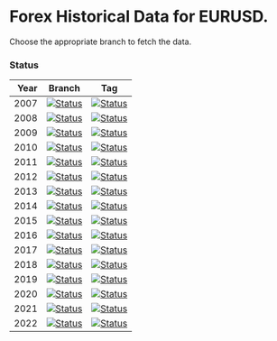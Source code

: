 # Forex Historical Data for EURUSD.

Choose the appropriate branch to fetch the data.

### Status

| Year | Branch | Tag |
| ----:|:------:|:---:|
| 2007 | [![Status][gh-img-fetch-2007]][gh-lnk-fetch-2007] | [![Status][gh-img-tag-2007]][gh-lnk-tag-2007] |
| 2008 | [![Status][gh-img-fetch-2008]][gh-lnk-fetch-2008] | [![Status][gh-img-tag-2008]][gh-lnk-tag-2008] |
| 2009 | [![Status][gh-img-fetch-2009]][gh-lnk-fetch-2009] | [![Status][gh-img-tag-2009]][gh-lnk-tag-2009] |
| 2010 | [![Status][gh-img-fetch-2010]][gh-lnk-fetch-2010] | [![Status][gh-img-tag-2010]][gh-lnk-tag-2010] |
| 2011 | [![Status][gh-img-fetch-2011]][gh-lnk-fetch-2011] | [![Status][gh-img-tag-2011]][gh-lnk-tag-2011] |
| 2012 | [![Status][gh-img-fetch-2012]][gh-lnk-fetch-2012] | [![Status][gh-img-tag-2012]][gh-lnk-tag-2012] |
| 2013 | [![Status][gh-img-fetch-2013]][gh-lnk-fetch-2013] | [![Status][gh-img-tag-2013]][gh-lnk-tag-2013] |
| 2014 | [![Status][gh-img-fetch-2014]][gh-lnk-fetch-2014] | [![Status][gh-img-tag-2014]][gh-lnk-tag-2014] |
| 2015 | [![Status][gh-img-fetch-2015]][gh-lnk-fetch-2015] | [![Status][gh-img-tag-2015]][gh-lnk-tag-2015] |
| 2016 | [![Status][gh-img-fetch-2016]][gh-lnk-fetch-2016] | [![Status][gh-img-tag-2016]][gh-lnk-tag-2016] |
| 2017 | [![Status][gh-img-fetch-2017]][gh-lnk-fetch-2017] | [![Status][gh-img-tag-2017]][gh-lnk-tag-2017] |
| 2018 | [![Status][gh-img-fetch-2018]][gh-lnk-fetch-2018] | [![Status][gh-img-tag-2018]][gh-lnk-tag-2018] |
| 2019 | [![Status][gh-img-fetch-2019]][gh-lnk-fetch-2019] | [![Status][gh-img-tag-2019]][gh-lnk-tag-2019] |
| 2020 | [![Status][gh-img-fetch-2020]][gh-lnk-fetch-2020] | [![Status][gh-img-tag-2020]][gh-lnk-tag-2020] |
| 2021 | [![Status][gh-img-fetch-2021]][gh-lnk-fetch-2021] | [![Status][gh-img-tag-2021]][gh-lnk-tag-2021] |
| 2022 | [![Status][gh-img-fetch-2022]][gh-lnk-fetch-2022] | [![Status][gh-img-tag-2022]][gh-lnk-tag-2022] |

<!-- Named links -->

[gh-img-fetch-2007]: https://github.com/FX-Data/FX-Data-EURUSD-DS/workflows/Fetch/badge.svg?branch=EURUSD-2007
[gh-lnk-fetch-2007]: https://github.com/FX-Data/FX-Data-EURUSD-DS/actions?query=workflow%3AFetch+branch%3AEURUSD-2007
[gh-img-fetch-2008]: https://github.com/FX-Data/FX-Data-EURUSD-DS/workflows/Fetch/badge.svg?branch=EURUSD-2008
[gh-lnk-fetch-2008]: https://github.com/FX-Data/FX-Data-EURUSD-DS/actions?query=workflow%3AFetch+branch%3AEURUSD-2008
[gh-img-fetch-2009]: https://github.com/FX-Data/FX-Data-EURUSD-DS/workflows/Fetch/badge.svg?branch=EURUSD-2009
[gh-lnk-fetch-2009]: https://github.com/FX-Data/FX-Data-EURUSD-DS/actions?query=workflow%3AFetch+branch%3AEURUSD-2009
[gh-img-fetch-2010]: https://github.com/FX-Data/FX-Data-EURUSD-DS/workflows/Fetch/badge.svg?branch=EURUSD-2010
[gh-lnk-fetch-2010]: https://github.com/FX-Data/FX-Data-EURUSD-DS/actions?query=workflow%3AFetch+branch%3AEURUSD-2010
[gh-img-fetch-2011]: https://github.com/FX-Data/FX-Data-EURUSD-DS/workflows/Fetch/badge.svg?branch=EURUSD-2011
[gh-lnk-fetch-2011]: https://github.com/FX-Data/FX-Data-EURUSD-DS/actions?query=workflow%3AFetch+branch%3AEURUSD-2011
[gh-img-fetch-2012]: https://github.com/FX-Data/FX-Data-EURUSD-DS/workflows/Fetch/badge.svg?branch=EURUSD-2012
[gh-lnk-fetch-2012]: https://github.com/FX-Data/FX-Data-EURUSD-DS/actions?query=workflow%3AFetch+branch%3AEURUSD-2012
[gh-img-fetch-2013]: https://github.com/FX-Data/FX-Data-EURUSD-DS/workflows/Fetch/badge.svg?branch=EURUSD-2013
[gh-lnk-fetch-2013]: https://github.com/FX-Data/FX-Data-EURUSD-DS/actions?query=workflow%3AFetch+branch%3AEURUSD-2013
[gh-img-fetch-2014]: https://github.com/FX-Data/FX-Data-EURUSD-DS/workflows/Fetch/badge.svg?branch=EURUSD-2014
[gh-lnk-fetch-2014]: https://github.com/FX-Data/FX-Data-EURUSD-DS/actions?query=workflow%3AFetch+branch%3AEURUSD-2014
[gh-img-fetch-2015]: https://github.com/FX-Data/FX-Data-EURUSD-DS/workflows/Fetch/badge.svg?branch=EURUSD-2015
[gh-lnk-fetch-2015]: https://github.com/FX-Data/FX-Data-EURUSD-DS/actions?query=workflow%3AFetch+branch%3AEURUSD-2015
[gh-img-fetch-2016]: https://github.com/FX-Data/FX-Data-EURUSD-DS/workflows/Fetch/badge.svg?branch=EURUSD-2016
[gh-lnk-fetch-2016]: https://github.com/FX-Data/FX-Data-EURUSD-DS/actions?query=workflow%3AFetch+branch%3AEURUSD-2016
[gh-img-fetch-2017]: https://github.com/FX-Data/FX-Data-EURUSD-DS/workflows/Fetch/badge.svg?branch=EURUSD-2017
[gh-lnk-fetch-2017]: https://github.com/FX-Data/FX-Data-EURUSD-DS/actions?query=workflow%3AFetch+branch%3AEURUSD-2017
[gh-img-fetch-2018]: https://github.com/FX-Data/FX-Data-EURUSD-DS/workflows/Fetch/badge.svg?branch=EURUSD-2018
[gh-lnk-fetch-2018]: https://github.com/FX-Data/FX-Data-EURUSD-DS/actions?query=workflow%3AFetch+branch%3AEURUSD-2018
[gh-img-fetch-2019]: https://github.com/FX-Data/FX-Data-EURUSD-DS/workflows/Fetch/badge.svg?branch=EURUSD-2019
[gh-lnk-fetch-2019]: https://github.com/FX-Data/FX-Data-EURUSD-DS/actions?query=workflow%3AFetch+branch%3AEURUSD-2019
[gh-img-fetch-2020]: https://github.com/FX-Data/FX-Data-EURUSD-DS/workflows/Fetch/badge.svg?branch=EURUSD-2020
[gh-lnk-fetch-2020]: https://github.com/FX-Data/FX-Data-EURUSD-DS/actions?query=workflow%3AFetch+branch%3AEURUSD-2020
[gh-img-fetch-2021]: https://github.com/FX-Data/FX-Data-EURUSD-DS/workflows/Fetch/badge.svg?branch=EURUSD-2021
[gh-lnk-fetch-2021]: https://github.com/FX-Data/FX-Data-EURUSD-DS/actions?query=workflow%3AFetch+branch%3AEURUSD-2021
[gh-img-fetch-2022]: https://github.com/FX-Data/FX-Data-EURUSD-DS/workflows/Fetch/badge.svg?branch=EURUSD-2022
[gh-lnk-fetch-2022]: https://github.com/FX-Data/FX-Data-EURUSD-DS/actions?query=workflow%3AFetch+branch%3AEURUSD-2022

[gh-img-tag-2007]: https://github.com/FX-Data/FX-Data-EURUSD-DS/workflows/Release/badge.svg?branch=2007
[gh-lnk-tag-2007]: https://github.com/FX-Data/FX-Data-EURUSD-DS/actions?query=workflow%3ARelease+branch%3A2007
[gh-img-tag-2008]: https://github.com/FX-Data/FX-Data-EURUSD-DS/workflows/Release/badge.svg?branch=2008
[gh-lnk-tag-2008]: https://github.com/FX-Data/FX-Data-EURUSD-DS/actions?query=workflow%3ARelease+branch%3A2008
[gh-img-tag-2009]: https://github.com/FX-Data/FX-Data-EURUSD-DS/workflows/Release/badge.svg?branch=2009
[gh-lnk-tag-2009]: https://github.com/FX-Data/FX-Data-EURUSD-DS/actions?query=workflow%3ARelease+branch%3A2009
[gh-img-tag-2010]: https://github.com/FX-Data/FX-Data-EURUSD-DS/workflows/Release/badge.svg?branch=2010
[gh-lnk-tag-2010]: https://github.com/FX-Data/FX-Data-EURUSD-DS/actions?query=workflow%3ARelease+branch%3A2010
[gh-img-tag-2011]: https://github.com/FX-Data/FX-Data-EURUSD-DS/workflows/Release/badge.svg?branch=2011
[gh-lnk-tag-2011]: https://github.com/FX-Data/FX-Data-EURUSD-DS/actions?query=workflow%3ARelease+branch%3A2011
[gh-img-tag-2012]: https://github.com/FX-Data/FX-Data-EURUSD-DS/workflows/Release/badge.svg?branch=2012
[gh-lnk-tag-2012]: https://github.com/FX-Data/FX-Data-EURUSD-DS/actions?query=workflow%3ARelease+branch%3A2012
[gh-img-tag-2013]: https://github.com/FX-Data/FX-Data-EURUSD-DS/workflows/Release/badge.svg?branch=2013
[gh-lnk-tag-2013]: https://github.com/FX-Data/FX-Data-EURUSD-DS/actions?query=workflow%3ARelease+branch%3A2013
[gh-img-tag-2014]: https://github.com/FX-Data/FX-Data-EURUSD-DS/workflows/Release/badge.svg?branch=2014
[gh-lnk-tag-2014]: https://github.com/FX-Data/FX-Data-EURUSD-DS/actions?query=workflow%3ARelease+branch%3A2014
[gh-img-tag-2015]: https://github.com/FX-Data/FX-Data-EURUSD-DS/workflows/Release/badge.svg?branch=2015
[gh-lnk-tag-2015]: https://github.com/FX-Data/FX-Data-EURUSD-DS/actions?query=workflow%3ARelease+branch%3A2015
[gh-img-tag-2016]: https://github.com/FX-Data/FX-Data-EURUSD-DS/workflows/Release/badge.svg?branch=2016
[gh-lnk-tag-2016]: https://github.com/FX-Data/FX-Data-EURUSD-DS/actions?query=workflow%3ARelease+branch%3A2016
[gh-img-tag-2017]: https://github.com/FX-Data/FX-Data-EURUSD-DS/workflows/Release/badge.svg?branch=2017
[gh-lnk-tag-2017]: https://github.com/FX-Data/FX-Data-EURUSD-DS/actions?query=workflow%3ARelease+branch%3A2017
[gh-img-tag-2018]: https://github.com/FX-Data/FX-Data-EURUSD-DS/workflows/Release/badge.svg?branch=2018
[gh-lnk-tag-2018]: https://github.com/FX-Data/FX-Data-EURUSD-DS/actions?query=workflow%3ARelease+branch%3A2018
[gh-img-tag-2019]: https://github.com/FX-Data/FX-Data-EURUSD-DS/workflows/Release/badge.svg?branch=2019
[gh-lnk-tag-2019]: https://github.com/FX-Data/FX-Data-EURUSD-DS/actions?query=workflow%3ARelease+branch%3A2019
[gh-img-tag-2020]: https://github.com/FX-Data/FX-Data-EURUSD-DS/workflows/Release/badge.svg?branch=2020
[gh-lnk-tag-2020]: https://github.com/FX-Data/FX-Data-EURUSD-DS/actions?query=workflow%3ARelease+branch%3A2020
[gh-img-tag-2021]: https://github.com/FX-Data/FX-Data-EURUSD-DS/workflows/Release/badge.svg?branch=2021
[gh-lnk-tag-2021]: https://github.com/FX-Data/FX-Data-EURUSD-DS/actions?query=workflow%3ARelease+branch%3A2021
[gh-img-tag-2022]: https://github.com/FX-Data/FX-Data-EURUSD-DS/workflows/Release/badge.svg?branch=2022
[gh-lnk-tag-2022]: https://github.com/FX-Data/FX-Data-EURUSD-DS/actions?query=workflow%3ARelease+branch%3A2022

